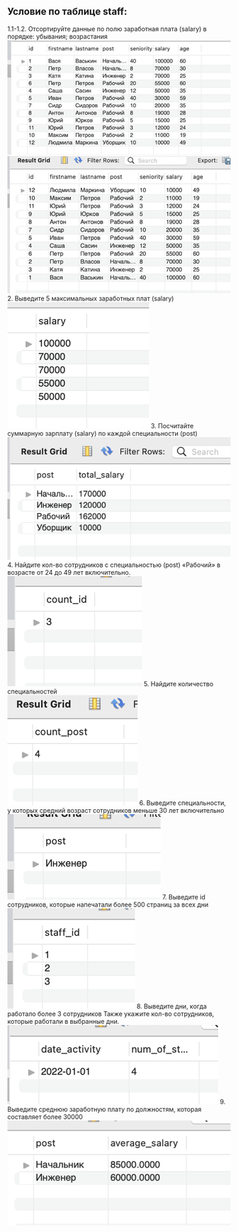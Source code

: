 ## Условие по таблице staff:
1.1-1.2. Отсортируйте данные по полю заработная плата (salary) в порядке: убывания; возрастания
![Alt 2 task](1.1.jpg)
![Alt 2 task](1.2.jpg)
2. Выведите 5 максимальных заработных плат (salary)   
![Alt 2 task](2.jpg)
3. Посчитайте суммарную зарплату (salary) по каждой специальности (роst)
![Alt 2 task](3.jpg)
4. Найдите кол-во сотрудников с специальностью (post) «Рабочий» в возрасте от 24 до 49 лет включительно.   
![Alt 2 task](4.jpg)
5. Найдите количество специальностей  
![Alt 2 task](5.jpg)
6. Выведите специальности, у которых средний возраст сотрудников меньше 30 лет включительно
![Alt 2 task](6.jpg)
7. Выведите id сотрудников, которые напечатали более 500 страниц за всех дни
![Alt 2 task](7.jpg)
8. Выведите дни, когда работало более 3 сотрудников Также укажите кол-во сотрудников, которые работали в выбранные дни.  
![Alt 2 task](8.jpg)
9. Выведите среднюю заработную плату по должностям, которая составляет более 30000
![Alt 2 task](9.jpg)